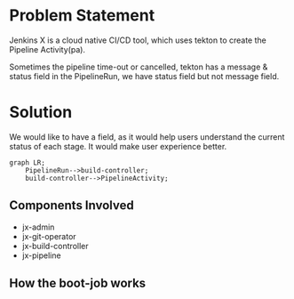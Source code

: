 # Problem Statement

Jenkins X is a cloud native CI/CD tool, which uses tekton to create the  Pipeline Activity(pa).

Sometimes the pipeline time-out or cancelled, tekton has a message & status field in the PipelineRun, we have status field but not message field.

# Solution

We would like to have a field, as it would help users understand the current status of each stage. It would make user experience better.

```mermaid
graph LR;
    PipelineRun-->build-controller;
    build-controller-->PipelineActivity;
```

## Components Involved
- jx-admin
- jx-git-operator
- jx-build-controller
- jx-pipeline


## How the boot-job works
